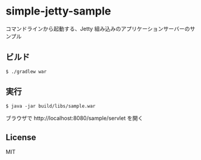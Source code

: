 # simple-jetty-sample
コマンドラインから起動する、Jetty 組み込みのアプリケーションサーバーのサンプル

## ビルド
```
$ ./gradlew war
```

## 実行
```
$ java -jar build/libs/sample.war 
```

ブラウザで http://localhost:8080/sample/servlet を開く

## License
MIT


